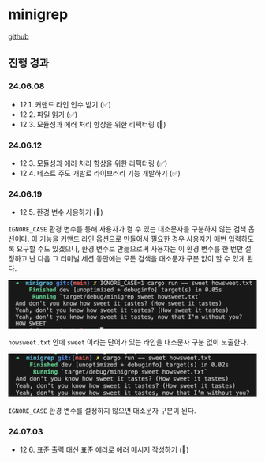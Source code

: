 # minigrep
[github](https://github.com/hy57in/rust-grep)

## 진행 경과

### 24.06.08
- 12.1. 커맨드 라인 인수 받기 (✅)
- 12.2. 파일 읽기 (✅)
- 12.3. 모듈성과 에러 처리 향상을 위한 리팩터링 (🔼)

### 24.06.12
- 12.3. 모듈성과 에러 처리 향상을 위한 리팩터링 (✅)
- 12.4. 테스트 주도 개발로 라이브러리 기능 개발하기 (✅)

### 24.06.19
- 12.5. 환경 변수 사용하기 (🔼)

`IGNORE_CASE` 환경 변수를 통해 사용자가 켤 수 있는 대소문자를 구분하지 않는 검색 옵션이다. 이 기능을 커맨드 라인 옵션으로 만들어서 필요한 경우 사용자가 매번 입력하도록 요구할 수도 있겠으나, 환경 변수로 만듦으로써 사용자는 이 환경 변수를 한 번만 설정하고 난 다음 그 터미널 세션 동안에는 모든 검색을 대소문자 구분 없이 할 수 있게 된다.

<img src="./imgaes/sensetive-case.png" >

`howsweet.txt` 안에 `sweet` 이라는 단어가 있는 라인을 대소문자 구분 없이 노출한다.

<img src="./imgaes/sensetive-case-2.png" >

`IGNORE_CASE` 환경 변수를 설정하지 않으면 대소문자 구분이 된다.

### 24.07.03
- 12.6. 표준 출력 대신 표준 에러로 에러 메시지 작성하기 (🔼)
